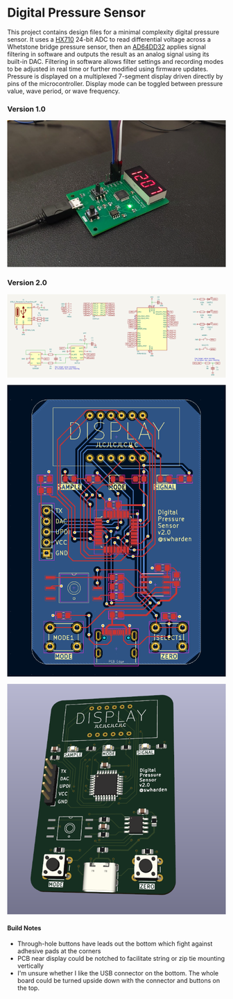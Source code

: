 # Digital Pressure Sensor

This project contains design files for a minimal complexity digital pressure sensor. It uses a [HX710](https://image.micros.com.pl/_dane_techniczne_auto/uphx710b%20smd.pdf) 24-bit ADC to read differential voltage across a Whetstone bridge pressure sensor, then an [AD64DD32](https://ww1.microchip.com/downloads/aemDocuments/documents/MCU08/ProductDocuments/DataSheets/AVR64DD32-28-Prelim-DataSheet-DS40002315B.pdf) applies signal filtering in software and outputs the result as an analog signal using its built-in DAC. Filtering in software allows filter settings and recording modes to be adjusted in real time or further modified using firmware updates. Pressure is displayed on a multiplexed 7-segment display driven directly by pins of the microcontroller. Display mode can be toggled between pressure value, wave period, or wave frequency.

### Version 1.0

![](builds/1.0/photo1.png)

### Version 2.0

![](builds/2.0/schematic.png)

![](builds/2.0/pcb.png)

![](builds/2.0/3d.png)

#### Build Notes

* Through-hole buttons have leads out the bottom which fight against adhesive pads at the corners
* PCB near display could be notched to facilitate string or zip tie mounting vertically
* I'm unsure whether I like the USB connector on the bottom. The whole board could be turned upside down with the connector and buttons on the top.
